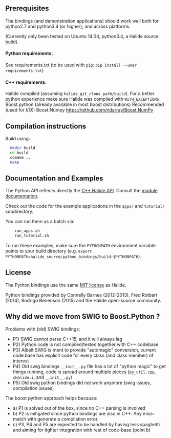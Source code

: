 
## Prerequisites ##


The bindings (and demonstration applications) should work well both for python2.7 and python3.4 (or higher),
and across platforms.

(Currently only been tested on Ubuntu 14.04, python3.4, a Halide source build).

#### Python requirements:
 See requirements.txt (to be used with `pip`: `pip install --user requirements.txt`)

#### C++ requirements:
 Halide compiled (assuming `halide_git_clone_path/build`).
 For a better python experience make sure Halide was compiled with `WITH_EXCEPTIONS`
 Boost.python (already available in most boost distributions)
 Recommended (used for I/O): Boost.Numpy https://github.com/ndarray/Boost.NumPy

## Compilation instructions ##

Build using:
```bash
  mkdir build
  cd build
  ccmake ..
  make 
```

## Documentation and Examples ##

The Python API reflects directly the [C++ Halide API](http://halide-lang.org/docs).
Consult the [module documentation](http://googledrive.com/host/0B6LzqcYZJN2cfnZKZno2MmI2TDFsWkh0M3pUOHNnaUdkV2l2dmR2eDlnV2JmeF9NeEI0cTA).

Check out the code for the example applications in the `apps/` and `tutorial/` subdirectory.

You can run them as a batch via:
```bash
    run_apps.sh
    run_tutorial.sh
```

To run these examples, make sure the `PYTHONPATH` environment variable points to your build directory (e.g. `export PYTHONPATH=halide_source/python_bindings/build:$PYTHONPATH`).

## License ##

The Python bindings use the same [MIT license](https://github.com/halide/Halide/blob/master/LICENSE.txt) as Halide.

Python bindings provided by Connelly Barnes (2012-2013), Fred Rotbart (2014), Rodrigo Benenson (2015)
and the Halide open-source community.

## Why did we move from SWIG to Boost.Python ? ##

Problems with (old) SWIG bindings:

- P1) SWIG cannot parse C++15, and it will always lag
- P2) Python code is not compiled/tested together with C++ codebase
- P3) Albeit SWIG is ment to provide "automagic" conversion, current code base has explicit code for every class (and class member) of interest
- P4) Old swig bindings `__init__.py` file has a lot of "python magic" to get things running, code is spread around multiple pieces (`py_util.cpp`, `cHalide.i`, and `__init__.py`)
- P5) Old swig python bindings did not work anymore (swig issues, compilation issues)

The boost python approach helps because:
- a) P1 is solved out of the box, since no C++ parsing is involved
- b) P2 is mitigated since python bindings are also in C++. Any miss-match with generate a compilation error.
- c) P3, P4 and P5 are expected to be handled by having less spaghetti and aiming for tighter integration with rest of code-base (point b)


